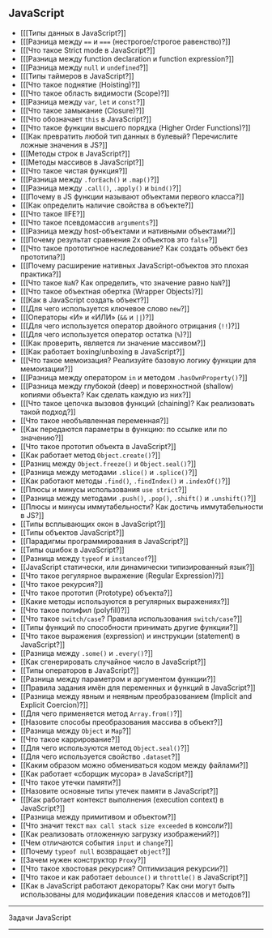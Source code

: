 
## JavaScript

- [[[Типы данных в JavaScript?]]
- [[[Разница между `==` и `===` (нестрогое/строгое равенство)?]]
- [[[Что такое Strict mode в JavaScript?]]
- [[[Разница между function declaration и function expression?]]
- [[[Разница между `null` и `undefined`?]]
- [[[Типы таймеров в JavaScript?]]
- [[[Что такое поднятие (Hoisting)?]]
- [[[Что такое область видимости (Scope)?]]
- [[[Разница между `var`, `let` и `const`?]]
- [[[Что такое замыкание (Closure)?]]
- [[[Что обозначает `this` в JavaScript?]]
- [[[Что такое функции высшего порядка (Higher Order Functions)?]]
- [[[Как превратить любой тип данных в булевый? Перечислите ложные значения в JS?]]
- [[[Методы строк в JavaScript?]]
- [[[Методы массивов в JavaScript?]]
- [[[Что такое чистая функция?]]
- [[[Разница между `.forEach()` и `.map()`?]]
- [[[Разница между `.call()`, `.apply()` и `bind()`?]]
- [[[Почему в JS функции называют объектами первого класса?]]
- [[[Как определить наличие свойства в объекте?]]
- [[[Что такое IIFE?]]
- [[[Что такое псевдомассив `arguments`?]]
- [[[Разница между host-объектами и нативными объектами?]]
- [[[Почему результат сравнения 2х объектов это `false`?]]
- [[[Что такое прототипное наследование? Как создать объект без прототипа?]]
- [[[Почему расширение нативных JavaScript-объектов это плохая практика?]]
- [[[Что такое `NaN`? Как определить, что значение равно `NaN`?]]
- [[[Что такое объектная обертка (Wrapper Objects)?]]
- [[[Как в JavaScript создать объект?]]
- [[[Для чего используется ключевое слово `new`?]]
- [[[Операторы «И» и «ИЛИ» (`&&` и `||`)?]]
- [[[Для чего используется оператор двойного отрицания (`!!`)?]]
- [[[Для чего используется оператор остатка (`%`)?]]
- [[[Как проверить, является ли значение массивом?]]
- [[[Как работает boxing/unboxing в JavaScript?]]
- [[[Что такое мемоизация? Реализуйте базовую логику функции для мемоизации?]]
- [[[Разница между оператором `in` и методом `.hasOwnProperty()`?]]
- [[[Разница между глубокой (deep) и поверхностной (shallow) копиями объекта? Как сделать каждую из них?]]
- [[[Что такое цепочка вызовов функций (chaining)? Как реализовать такой подход?]]
- [[Что такое необъявленная переменная?]]
- [[Как передаются параметры в функцию: по ссылке или по значению?]]
- [[Что такое прототип объекта в JavaScript?]]
- [[Как работает метод `Object.create()`?]]
- [[Разниц между `Object.freeze()` и `Object.seal()`?]]
- [[Разница между методами `.slice()` и `.splice()`?]]
- [[Как работают методы `.find()`, `.findIndex()` и `.indexOf()`?]]
- [[Плюсы и минусы использования `use strict`?]]
- [[Разница между методами `.push()`, `.pop()`, `.shift()` и `.unshift()`?]]
- [[Плюсы и минусы иммутабельности? Как достичь иммутабельности в JS?]]
- [[Типы всплывающих окон в JavaScript?]]
- [[Типы объектов JavaScript?]]
- [[Парадигмы программирования в JavaScript?]]
- [[Типы ошибок в JavaScript?]]
- [[Разница между `typeof` и `instanceof`?]]
- [[JavaScript статически, или динамически типизированный язык?]]
- [[Что такое регулярное выражение (Regular Expression)?]]
- [[Что такое рекурсия?]]
- [[Что такое прототип (Prototype) объекта?]]
- [[Какие методы используются в регулярных выражениях?]]
- [[Что такое полифил (polyfill)?]]
- [[Что такое `switch/case`? Правила использования `switch/case`?]]
- [[Типы функций по способности принимать другие функции?]]
- [[Что такое выражения (expression) и инструкции (statement) в JavaScript?]]
- [[Разница между `.some()` и `.every()`?]]
- [[Как сгенерировать случайное число в JavaScript?]]
- [[Типы операторов в JavaScript?]]
- [[Разница между параметром и аргументом функции?]]
- [[Правила задания имён для переменных и функций в JavaScript?]]
- [[Разница между явным и неявным преобразованием (Implicit and Explicit Coercion)?]]
- [[Для чего применяется метод `Array.from()`?]]
- [[Назовите способы преобразования массива в объект?]]
- [[Разница между `Object` и `Map`?]]
- [[Что такое каррирование?]]
- [[Для чего используются метод `Object.seal()`?]]
- [[Для чего используется свойство `.dataset`?]]
- [[Каким образом можно обмениваться кодом между файлами?]]
- [[Как работает «сборщик мусора» в JavaScript?]]
- [[Что такое утечки памяти?]]
- [[Назовите основные типы утечек памяти в JavaScript?]]
- [[[Как работает контекст выполнения (execution context) в JavaScript?]]
- [[Разница между примитивом и объектом?]]
- [[Что значит текст `max call stack size exceeded` в консоли?]]
- [[Как реализовать отложенную загрузку изображений?]]
- [[Чем отличаются события `input` и `change`?]]
- [[Почему `typeof null` возвращает `object`?]]
- [[Зачем нужен конструктор `Proxy`?]]
- [[Что такое хвостовая рекурсия? Оптимизация рекурсии?]]
- [[Что такое и как работает `debounce()` и `throttle()` в JavaScript?]]
- [[Как в JavaScript работают декораторы? Как они могут быть использованы для модификации поведения классов и методов?]]

---

Задачи JavaScript

---
